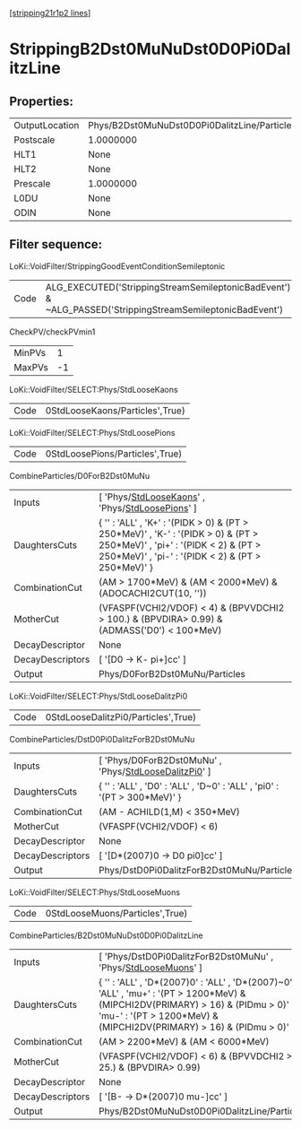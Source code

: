 [[stripping21r1p2 lines]](./stripping21r1p2-index)

# StrippingB2Dst0MuNuDst0D0Pi0DalitzLine

## Properties:

|                |                                              |
|----------------|----------------------------------------------|
| OutputLocation | Phys/B2Dst0MuNuDst0D0Pi0DalitzLine/Particles |
| Postscale      | 1.0000000                                    |
| HLT1           | None                                         |
| HLT2           | None                                         |
| Prescale       | 1.0000000                                    |
| L0DU           | None                                         |
| ODIN           | None                                         |

## Filter sequence:

LoKi::VoidFilter/StrippingGoodEventConditionSemileptonic

|      |                                                                                                          |
|------|----------------------------------------------------------------------------------------------------------|
| Code | ALG_EXECUTED('StrippingStreamSemileptonicBadEvent') & ~ALG_PASSED('StrippingStreamSemileptonicBadEvent') |

CheckPV/checkPVmin1

|        |     |
|--------|-----|
| MinPVs | 1   |
| MaxPVs | -1  |

LoKi::VoidFilter/SELECT:Phys/StdLooseKaons

|      |                                 |
|------|---------------------------------|
| Code | 0StdLooseKaons/Particles',True) |

LoKi::VoidFilter/SELECT:Phys/StdLoosePions

|      |                                 |
|------|---------------------------------|
| Code | 0StdLoosePions/Particles',True) |

CombineParticles/D0ForB2Dst0MuNu

|                  |                                                                                                                                                                                          |
|------------------|------------------------------------------------------------------------------------------------------------------------------------------------------------------------------------------|
| Inputs           | [ 'Phys/[StdLooseKaons](./stripping21r1p2-commonparticles-stdloosekaons)' , 'Phys/[StdLoosePions](./stripping21r1p2-commonparticles-stdloosepions)' ]                                  |
| DaughtersCuts    | { '' : 'ALL' , 'K+' : '(PIDK \> 0) & (PT \> 250\*MeV)' , 'K-' : '(PIDK \> 0) & (PT \> 250\*MeV)' , 'pi+' : '(PIDK \< 2) & (PT \> 250\*MeV)' , 'pi-' : '(PIDK \< 2) & (PT \> 250\*MeV)' } |
| CombinationCut   | (AM \> 1700\*MeV) & (AM \< 2000\*MeV) & (ADOCACHI2CUT(10, ''))                                                                                                                           |
| MotherCut        | (VFASPF(VCHI2/VDOF) \< 4) & (BPVVDCHI2 \> 100.) & (BPVDIRA\> 0.99) & (ADMASS('D0') \< 100\*MeV)                                                                                          |
| DecayDescriptor  | None                                                                                                                                                                                     |
| DecayDescriptors | [ '[D0 -\> K- pi+]cc' ]                                                                                                                                                              |
| Output           | Phys/D0ForB2Dst0MuNu/Particles                                                                                                                                                           |

LoKi::VoidFilter/SELECT:Phys/StdLooseDalitzPi0

|      |                                     |
|------|-------------------------------------|
| Code | 0StdLooseDalitzPi0/Particles',True) |

CombineParticles/DstD0Pi0DalitzForB2Dst0MuNu

|                  |                                                                                                                |
|------------------|----------------------------------------------------------------------------------------------------------------|
| Inputs           | [ 'Phys/D0ForB2Dst0MuNu' , 'Phys/[StdLooseDalitzPi0](./stripping21r1p2-commonparticles-stdloosedalitzpi0)' ] |
| DaughtersCuts    | { '' : 'ALL' , 'D0' : 'ALL' , 'D~0' : 'ALL' , 'pi0' : '(PT \> 300\*MeV)' }                                     |
| CombinationCut   | (AM - ACHILD(1,M) \< 350\*MeV)                                                                                 |
| MotherCut        | (VFASPF(VCHI2/VDOF) \< 6)                                                                                      |
| DecayDescriptor  | None                                                                                                           |
| DecayDescriptors | [ '[D\*(2007)0 -\> D0 pi0]cc' ]                                                                            |
| Output           | Phys/DstD0Pi0DalitzForB2Dst0MuNu/Particles                                                                     |

LoKi::VoidFilter/SELECT:Phys/StdLooseMuons

|      |                                 |
|------|---------------------------------|
| Code | 0StdLooseMuons/Particles',True) |

CombineParticles/B2Dst0MuNuDst0D0Pi0DalitzLine

|                  |                                                                                                                                                                                                                   |
|------------------|-------------------------------------------------------------------------------------------------------------------------------------------------------------------------------------------------------------------|
| Inputs           | [ 'Phys/DstD0Pi0DalitzForB2Dst0MuNu' , 'Phys/[StdLooseMuons](./stripping21r1p2-commonparticles-stdloosemuons)' ]                                                                                                |
| DaughtersCuts    | { '' : 'ALL' , 'D\*(2007)0' : 'ALL' , 'D\*(2007)~0' : 'ALL' , 'mu+' : '(PT \> 1200\*MeV) & (MIPCHI2DV(PRIMARY) \> 16) & (PIDmu \> 0)' , 'mu-' : '(PT \> 1200\*MeV) & (MIPCHI2DV(PRIMARY) \> 16) & (PIDmu \> 0)' } |
| CombinationCut   | (AM \> 2200\*MeV) & (AM \< 6000\*MeV)                                                                                                                                                                             |
| MotherCut        | (VFASPF(VCHI2/VDOF) \< 6) & (BPVVDCHI2 \> 25.) & (BPVDIRA\> 0.99)                                                                                                                                                 |
| DecayDescriptor  | None                                                                                                                                                                                                              |
| DecayDescriptors | [ '[B- -\> D\*(2007)0 mu-]cc' ]                                                                                                                                                                               |
| Output           | Phys/B2Dst0MuNuDst0D0Pi0DalitzLine/Particles                                                                                                                                                                      |
